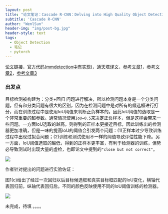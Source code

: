 ```yaml
---
layout: post
title: "论文笔记：Cascade R-CNN：Delving into High Quality Object Detection"
subtitle: 'Cascade R-CNN'
author: "WenlSun"
header-img: "img/post-bg.jpg"
header-style: text
tags:
  - Object Detection
  - 笔记
  - pytorch
---
```


[论文链接](https://arxiv.org/abs/1712.00726)，[官方代码(mmdetection中有实现)](https://github.com/zhaoweicai/cascade-rcnn)，[通天塔译文](http://tongtianta.site/paper/27011)，[参考文章1](https://zhuanlan.zhihu.com/p/36095768)，[参考文章2](https://zhuanlan.zhihu.com/p/42553957)，[参考文章3](https://zhuanlan.zhihu.com/p/40207812)

### 出发点

目标检测被构建为：分类+回归 问题进行解决，所以检测问题本身是一个分类问题，但有和分类问题有很大的区别，因为在检测问题中是对所有的候选框进行打分，而在训练过程中是使用IoU阈值来判断正负样本的。因此IoU阈值的选取是一个非常重要的超参数。通常情况使用`IoU=0.5`来决定正负样本，但是这样会带来一些问题。一方面IoU选取的越高，则得到的正样本更接近目标，因此训练出的检测器更加准确，但是一味的提高IoU的阈值会引发两个问题：(1)正样本过少导致训练过程中出现过拟合问题；(2)训练和测试使用不一样的阈值导致评估性能下降。另一方面，IoU阈值选取的越低，得到的正样本更丰富，有利于检测器的训练，但势必导致测试时出现大量的虚检，也即论文中提到的`"close but not correct"`。

![](F:\Projects\wenliangsun.github.io\img\Cascade-R-CNN\img1.png)

作者针对提出的问题进行实验佐证：

图1(c)给出了经过一次回归以后目标候选框和真实目标框匹配的IoU变化，横轴代表回归前，纵轴代表回归后。不同的颜色反映使用不同的IoU阈值训练的检测器。

![](F:\Projects\wenliangsun.github.io\img\Cascade-R-CNN\img2.png)





未完成，待填 。。。。





























